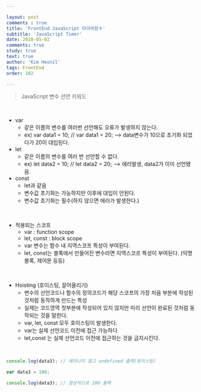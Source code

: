 ```yaml
---

layout: post
comments : true
title: 'FrontEnd JavaScript 타이머함수'
subtitle: 'JavaScript Timer'
date: 2020-05-02
comments: true
study: true
text: true
author: 'Kim Heonil'
tags: FrontEnd
order: 102

---
```


> JavaScript 변수 선언 키워드

<br>

- var
  - 같은 이름의 변수를 여러번 선언해도 오류가 발생하지 않는다.
  - ex) var data1 = 10; // var data1 = 20; --> data변수가 10으로 초기화 되었다가 20이 대입된다.
- let
  - 같은 이름의 변수를 여러 번 선언할 수 없다.
  - ex) let data2 = 10; // let data2 = 20; --> 에러발생, data2가 이미 선언됐음.
- const
  - let과 같음
  - 변수값 초기화는 가능하지만 이후에 대입이 안된다.
  - 변수값 초기화는 필수(하지 않으면 에러가 발생한다.)

<br>

- 적용되는 스코프
  - var : function scope
  - let, const : block scope
  - var 변수는 함수 내 지역스코프 특성이 부여된다.
  - let, const는 블록에서 만들어진 변수라면 지역스코프 특성이 부여된다. (익명블록, 제어문 등등)

<br>

- Hoisting (호이스팅, 끌어올리기)
  - 변수의 선언코드나 함수의 정의코드가 해당 스코프의 가장 처음 부분에 작성된 것처럼 동작하게 만드는 특성
  - 실제는 코드영역 첫부분에 작성되어 있지 않지만 미리 선언이 완료된 것처럼 동작되는 것을 말한다.
  - var, let, const 모두 호이스팅이 발생한다.
  - var는 실제 선언코드 이전에 접근 가능하다
  - let,const 는 실제 선언코드 이전에 접근하는 것을 금지시킨다.

<br>

``` javascript
console.log(data3);	// 에러나지 않고 undefined 출력(호이스팅)

var data3 = 100;

console.log(data3); // 정상적으로 100 출력
```

<br><br>